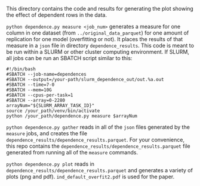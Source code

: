 This directory contains the code and results for generating the plot showing the effect of dependent rows in the data.

`python dependence.py measure <job_num>` generates a measure for one column in one dataset (from `../original_data_parquet`) for one amount of replication for one model (overfitting or not). It places the results of that measure in a `json` file in directory `dependence_results`. This code is meant to be run within a SLURM or other cluster computing environment. If SLURM, all jobs can be run an SBATCH script similar to this:

```
#!/bin/bash
#SBATCH --job-name=dependences
#SBATCH --output=/your-path/slurm_dependence_out/out.%a.out
#SBATCH --time=7-0
#SBATCH --mem=10G
#SBATCH --cpus-per-task=1
#SBATCH --array=0-2280
arrayNum="${SLURM_ARRAY_TASK_ID}"
source /your_path/venv/bin/activate
python /your_path/dependence.py measure $arrayNum
```

`python dependence.py gather` reads in all of the `json` files generated by the `measure` jobs, and creates the file `dependence_results/dependence_results.parquet`. For your convenience, this repo contains the `dependence_results/dependence_results.parquet` file generated from running all of the `measure` commands.

`python dependence.py plot` reads in `dependence_results/dependence_results.parquet` and generates a variety of plots (png and pdf). `ind_default_overfit2.pdf` is used for the paper.